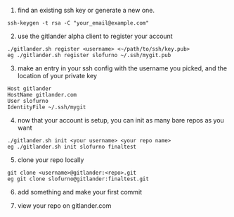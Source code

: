 1. find an existing ssh key or generate a new one. 

  ```
  ssh-keygen -t rsa -C "your_email@example.com"
  ```

2. use the gitlander alpha client to register your account
    
  ```
  ./gitlander.sh register <username> <~/path/to/ssh/key.pub>
  eg ./gitlander.sh register slofurno ~/.ssh/mygit.pub
  ```

3. make an entry in your ssh config with the username you picked, and the location of your private key

  ```
  Host gitlander
  HostName gitlander.com
  User slofurno
  IdentityFile ~/.ssh/mygit
  ```

4. now that your account is setup, you can init as many bare repos as you want

  ```
  ./gitlander.sh init <your username> <your repo name>
  eg ./gitlander.sh init slofurno finaltest
  ```

5. clone your repo locally

  ```
  git clone <username>@gitlander:<repo>.git
  eg git clone slofurno@gitlander:finaltest.git
  ```

6. add something and make your first commit

7. view your repo on gitlander.com